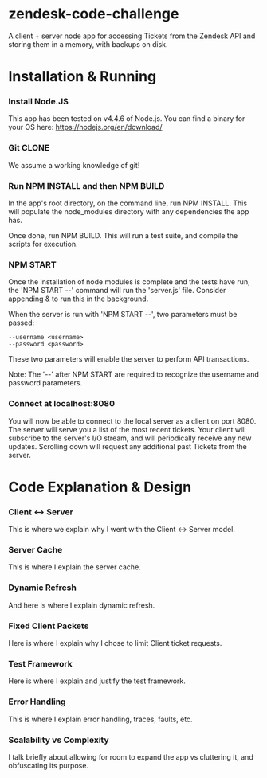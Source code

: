 # zendesk-code-challenge
A client + server node app for accessing Tickets from the Zendesk API and storing them in a memory, with backups on disk.

# Installation & Running
### Install Node.JS
This app has been tested on v4.4.6 of Node.js. You can find a binary for your OS here:
https://nodejs.org/en/download/

### Git CLONE
We assume a working knowledge of git! 

### Run NPM INSTALL and then NPM BUILD
In the app's root directory, on the command line, run NPM INSTALL. This will populate the node_modules directory with any dependencies the app has.

Once done, run NPM BUILD. This will run a test suite, and compile the scripts for execution.

### NPM START
Once the installation of node modules is complete and the tests have run, the 'NPM START --' command will run the 'server.js' file. Consider appending & to run this in the background.

When the server is run with 'NPM START --', two parameters must be passed:
```
--username <username>
--password <password>
```

These two parameters will enable the server to perform API transactions.

Note: The '--' after NPM START are required to recognize the username and password parameters.

### Connect at localhost:8080
You will now be able to connect to the local server as a client on port 8080. The server will serve you a list of the most recent tickets. Your client will subscribe to the server's I/O stream, and will periodically receive any new updates. Scrolling down will request any additional past Tickets from the server.

# Code Explanation & Design
### Client <-> Server
This is where we explain why I went with the Client <-> Server model.

### Server Cache
This is where I explain the server cache.

### Dynamic Refresh
And here is where I explain dynamic refresh.

### Fixed Client Packets
Here is where I explain why I chose to limit Client ticket requests.

### Test Framework
Here is where I explain and justify the test framework.

### Error Handling
This is where I explain error handling, traces, faults, etc.

### Scalability vs Complexity
I talk briefly about allowing for room to expand the app vs cluttering it, and obfuscating its purpose.